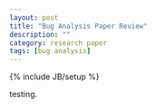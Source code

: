 ```yaml
---
layout: post
title: "Bug Analysis Paper Review"
description: ""
category: research paper
tags: [bug analysis]
---
```

{% include JB/setup %}

testing.